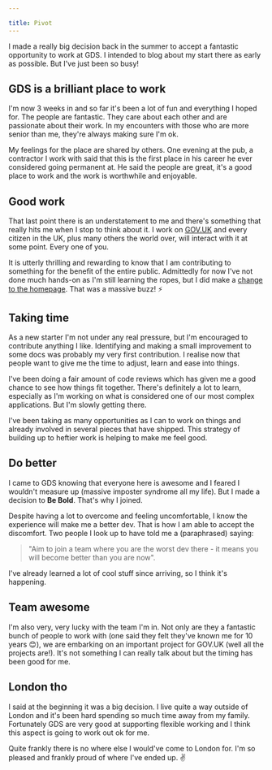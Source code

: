```yaml
---

title: Pivot
---
```


I made a really big decision back in the summer to accept a fantastic opportunity to work at GDS. I intended to blog about my start there as early as possible. But I've just been so busy!

## GDS is a brilliant place to work

I'm now 3 weeks in and so far it's been a lot of fun and everything I hoped for. The people are fantastic. They care about each other and are passionate about their work. In my encounters with those who are more senior than me, they're always making sure I'm ok.

My feelings for the place are shared by others. One evening at the pub, a contractor I work with said that this is the first place in his career he ever considered going permanent at. He said the people are great, it's a good place to work and the work is worthwhile and enjoyable.

## Good work

That last point there is an understatement to me and there's something that really hits me when I stop to think about it. I work on [GOV.UK](https://www.gov.uk) and every citizen in the UK, plus many others the world over, will interact with it at some point. Every one of you.

It is utterly thrilling and rewarding to know that I am contributing to something for the benefit of the entire public. Admittedly for now I've not done much hands-on as I'm still learning the ropes, but I did make a [change to the homepage](https://github.com/alphagov/frontend/pull/1064). That was a massive buzz! ⚡️

## Taking time

As a new starter I'm not under any real pressure, but I'm encouraged to contribute anything I like. Identifying and making a small improvement to some docs was probably my very first contribution. I realise now that people want to give me the time to adjust, learn and ease into things.

I've been doing a fair amount of code reviews which has given me a good chance to see how things fit together. There's definitely a lot to learn, especially as I'm working on what is considered one of our most complex applications. But I'm slowly getting there.

I've been taking as many opportunities as I can to work on things and already involved in several pieces that have shipped. This strategy of building up to heftier work is helping to make me feel good.

## Do better

I came to GDS knowing that everyone here is awesome and I feared I wouldn't measure up (massive imposter syndrome all my life). But I made a decision to **Be Bold**. That's why I joined.

Despite having a lot to overcome and feeling uncomfortable, I know the experience will make me a better dev. That is how I am able to accept the discomfort. Two people I look up to have told me a (paraphrased) saying:

> "Aim to join a team where you are the worst dev there - it means you will become better than you are now".

I've already learned a lot of cool stuff since arriving, so I think it's happening.

## Team awesome

I'm also very, very lucky with the team I'm in. Not only are they a fantastic bunch of people to work with (one said they felt they've known me for 10 years 😊), we are embarking on an important project for GOV.UK (well all the projects are!). It's not something I can really talk about but the timing has been good for me.

## London tho

I said at the beginning it was a big decision. I live quite a way outside of London and it's been hard spending so much time away from my family. Fortunately GDS are very good at supporting flexible working and I think this aspect is going to work out ok for me.

Quite frankly there is no where else I would've come to London for. I'm so pleased and frankly proud of where I've ended up. ✌️️
